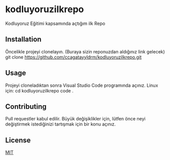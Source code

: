 # kodluyoruzilkrepo
Kodluyoruz Eğitimi kapsamında açtığım ilk Repo

## Installation
Öncelikle projeyi clonelayın. (Buraya sizin reponuzdan aldığınız link gelecek)
git clone https://github.com/ccagatayyldrm/kodluyoruzilkrepo.git

## Usage 
Projeyi cloneladıktan sonra Visual Studio Code programında açınız.
Linux için:
cd kodluyoruzilkrepo
code .

## Contributing
Pull requestler kabul edilir. Büyük değişiklikler için, lütfen önce neyi değiştirmek istediğinizi tartışmak için bir konu açınız.

## License

[MIT](https://choosealicense.com/licenses/mit/)
